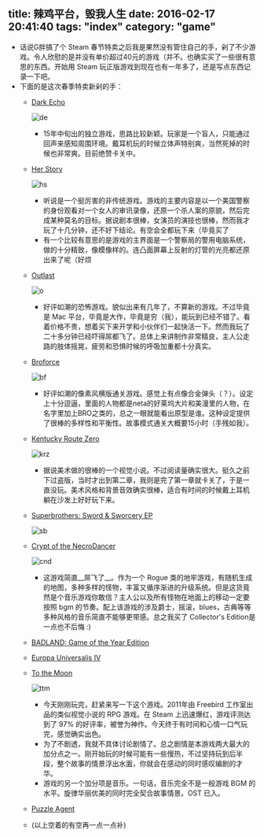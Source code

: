 title: 辣鸡平台，毁我人生
date: 2016-02-17 20:41:40
tags: "index"
category: "game"
---
- 话说G胖搞了个 Steam 春节特卖之后我是果然没有管住自己的手，剁了不少游戏。令人欣慰的是并没有单价超过40元的游戏（并不。也确实买了一些很有意思的东西。开始用 Steam 玩正版游戏到现在也有一年多了，还是写点东西记录一下吧。
- 下面的是这次春季特卖新剁的手：
    - [Dark Echo](http://store.steampowered.com/app/368650/)

        ![de](http://cdn.akamai.steamstatic.com/steam/apps/368650/header.jpg?t=1448577884)
        - 15年中旬出的独立游戏，思路比较新颖。玩家是一个盲人，只能通过回声来感知周围环境。戴耳机玩的时候立体声特别爽，当然死掉的时候也非常爽。目前绝赞卡关中。
    - [Her Story](http://store.steampowered.com/app/368370/)

        ![hs](http://cdn.akamai.steamstatic.com/steam/apps/368370/header.jpg?t=1447373881)
        - 听说是一个挺厉害的非传统游戏。游戏的主要内容是以一个美国警察的身份观看对一个女人的审讯录像，还原一个杀人案的原貌，然后完成某种莫名的目标。据说剧本很棒，女演员的演技也很棒，然而我才玩了十几分钟，还不好下结论。有空会全都玩下来（毕竟买了
        - 有一个比较有意思的是游戏的主界面是一个警察局的警用电脑系统，做的十分精致，像模像样的。连凸面屏幕上反射的灯管的光亮都还原出来了呢（好烦
    - [Outlast](http://store.steampowered.com/app/238320/)

        ![o](http://cdn.akamai.steamstatic.com/steam/apps/238320/header.jpg?t=1447357854)
        - 好评如潮的恐怖游戏。貌似出来有几年了，不算新的游戏。不过毕竟是 Mac 平台，毕竟是大作，毕竟是穷（我），能玩到已经不错了。看着价格不贵，想着买下来开学和小伙伴们一起快活一下。然而我玩了二十多分钟已经吓得屌都飞了。总体上来讲制作非常精良，主人公走路的肢体摇晃，疲劳和恐惧时候的呼吸加重都十分真实。
    - [Broforce](http://store.steampowered.com/app/274190/)

        ![bf](http://cdn.akamai.steamstatic.com/steam/apps/274190/header.jpg?t=1448657411)
        - 好评如潮的像素风横版通关游戏。感觉上有点像合金弹头（？）。设定上十分逗逼，里面的人物都是neta的好莱坞大片和美漫里的人物，在名字里加上BRO之类的，总之一眼就能看出原型是谁。这种设定提供了很棒的多样性和平衡性。故事模式通关大概要15小时（手残如我）。
    - [Kentucky Route Zero](http://store.steampowered.com/app/231200/)

        ![krz](http://cdn.akamai.steamstatic.com/steam/apps/231200/header.jpg?t=1447357356)
        - 据说美术做的很棒的一个视觉小说。不过阅读量确实很大。挺久之前下过盗版，当时才出到第二章，我则是完了第一章就卡关了，于是一直没玩。美术风格和背景音效确实很棒，适合有时间的时候戴上耳机躺在沙发上好好玩下来。
    - [Superbrothers: Sword & Sworcery EP](http://store.steampowered.com/app/204060/)

        ![sb](http://cdn.akamai.steamstatic.com/steam/apps/204060/header.jpg?t=1447355095)
    - [Crypt of the NecroDancer](http://store.steampowered.com/app/247080/)

        ![cnd](http://cdn.akamai.steamstatic.com/steam/apps/247080/header.jpg?t=1455553168)
        - 这游戏简直__屌飞了__。作为一个 Rogue 类的地牢游戏，有随机生成的地图，多种多样的怪物，丰富又循序渐进的升级系统。但是这货竟然是个音乐游戏你敢信？主人公以及所有怪物在地面上的移动一定要按照 bgm 的节奏。配上该游戏的涉及爵士，摇滚，blues，古典等等多种风格的音乐简直不能够更带感。总之我买了 Collector's Edition是一点也不后悔 :)
    - [BADLAND: Game of the Year Edition](http://store.steampowered.com/app/269670/)
    - [Europa Universalis IV](http://store.steampowered.com/app/236850/)
    - [To the Moon](http://store.steampowered.com/app/206440/)

        ![ttm](http://cdn.akamai.steamstatic.com/steam/apps/206440/header.jpg?t=1452187632)
        - 今天刚刚玩完，赶紧来写一下这个游戏。2011年由 Freebird 工作室出品的类似视觉小说的 RPG 游戏。在 Steam 上迅速爆红，游戏评测达到了 97% 的好评率，被誉为神作。今天终于有时间和心情一口气玩完，感觉确实出色。
        - 为了不剧透，我就不具体讨论剧情了。总之剧情是本游戏两大最大的加分点之一。刚开始玩的时候可能有一些慢热，不过坚持玩到后半段，整个故事的情景浮出水面，你就会在感动的同时感叹编剧的才华。
        - 游戏的另一个加分项是音乐。一句话，音乐完全不是一般游戏 BGM 的水平。旋律华丽优美的同时完全契合故事情景。OST 已入。
    - [Puzzle Agent](http://store.steampowered.com/app/31270/)
    - (以上空着的有空再一点一点补)
